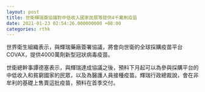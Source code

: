 ```yaml
---
layout: post
title: 世衛輝瑞簽協議對中低收入國家民眾等提供4千萬劑疫苗
date: 2021-01-23 02:54:26.000000000 +08:00
categories: rthk
---
```


世界衛生組織表示，與輝瑞藥廠簽署協議，將會向世衛的全球採購疫苗平台COVAX，提供4000萬劑新型冠狀病毒疫苗。

世衛總幹事譚德塞表示，與輝瑞達成協議之後，預料下月起可以為參與採購平台的中低收入和貧窮國家的民眾，以及為醫護人員接種疫苗。輝瑞行政總裁說，會在非牟利的基礎上售賣這批疫苗，預料在首季交付。
